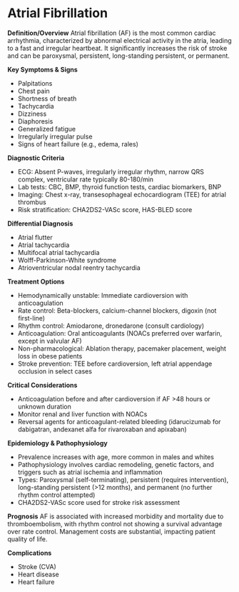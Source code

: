 # Atrial Fibrillation

**Definition/Overview**
Atrial fibrillation (AF) is the most common cardiac arrhythmia, characterized by abnormal electrical activity in the atria, leading to a fast and irregular heartbeat. It significantly increases the risk of stroke and can be paroxysmal, persistent, long-standing persistent, or permanent.

**Key Symptoms & Signs**
- Palpitations
- Chest pain
- Shortness of breath
- Tachycardia
- Dizziness
- Diaphoresis
- Generalized fatigue
- Irregularly irregular pulse
- Signs of heart failure (e.g., edema, rales)

**Diagnostic Criteria**
- ECG: Absent P-waves, irregularly irregular rhythm, narrow QRS complex, ventricular rate typically 80-180/min
- Lab tests: CBC, BMP, thyroid function tests, cardiac biomarkers, BNP
- Imaging: Chest x-ray, transesophageal echocardiogram (TEE) for atrial thrombus
- Risk stratification: CHA2DS2-VASc score, HAS-BLED score

**Differential Diagnosis**
- Atrial flutter
- Atrial tachycardia
- Multifocal atrial tachycardia
- Wolff-Parkinson-White syndrome
- Atrioventricular nodal reentry tachycardia

**Treatment Options**
- Hemodynamically unstable: Immediate cardioversion with anticoagulation
- Rate control: Beta-blockers, calcium-channel blockers, digoxin (not first-line)
- Rhythm control: Amiodarone, dronedarone (consult cardiology)
- Anticoagulation: Oral anticoagulants (NOACs preferred over warfarin, except in valvular AF)
- Non-pharmacological: Ablation therapy, pacemaker placement, weight loss in obese patients
- Stroke prevention: TEE before cardioversion, left atrial appendage occlusion in select cases

**Critical Considerations**
- Anticoagulation before and after cardioversion if AF >48 hours or unknown duration
- Monitor renal and liver function with NOACs
- Reversal agents for anticoagulant-related bleeding (idarucizumab for dabigatran, andexanet alfa for rivaroxaban and apixaban)

**Epidemiology & Pathophysiology**
- Prevalence increases with age, more common in males and whites
- Pathophysiology involves cardiac remodeling, genetic factors, and triggers such as atrial ischemia and inflammation
- Types: Paroxysmal (self-terminating), persistent (requires intervention), long-standing persistent (>12 months), and permanent (no further rhythm control attempted)
- CHA2DS2-VASc score used for stroke risk assessment

**Prognosis**
AF is associated with increased morbidity and mortality due to thromboembolism, with rhythm control not showing a survival advantage over rate control. Management costs are substantial, impacting patient quality of life.

**Complications**
- Stroke (CVA)
- Heart disease
- Heart failure